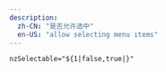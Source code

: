 ```yaml
---
description:
  zh-CN: "是否允许选中"
  en-US: "allow selecting menu items"
---
```


```html
nzSelectable="${1|false,true|}"
```
